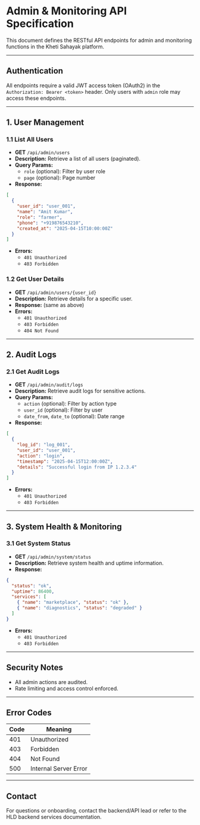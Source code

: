 # Admin & Monitoring API Specification

This document defines the RESTful API endpoints for admin and monitoring functions in the Kheti Sahayak platform.

---

## Authentication
All endpoints require a valid JWT access token (OAuth2) in the `Authorization: Bearer <token>` header. Only users with `admin` role may access these endpoints.

---

## 1. User Management

### 1.1 List All Users
- **GET** `/api/admin/users`
- **Description:** Retrieve a list of all users (paginated).
- **Query Params:**
  - `role` (optional): Filter by user role
  - `page` (optional): Page number
- **Response:**
```json
[
  {
    "user_id": "user_001",
    "name": "Amit Kumar",
    "role": "farmer",
    "phone": "+919876543210",
    "created_at": "2025-04-15T10:00:00Z"
  }
]
```
- **Errors:**
  - `401 Unauthorized`
  - `403 Forbidden`

### 1.2 Get User Details
- **GET** `/api/admin/users/{user_id}`
- **Description:** Retrieve details for a specific user.
- **Response:** (same as above)
- **Errors:**
  - `401 Unauthorized`
  - `403 Forbidden`
  - `404 Not Found`

---

## 2. Audit Logs

### 2.1 Get Audit Logs
- **GET** `/api/admin/audit/logs`
- **Description:** Retrieve audit logs for sensitive actions.
- **Query Params:**
  - `action` (optional): Filter by action type
  - `user_id` (optional): Filter by user
  - `date_from`, `date_to` (optional): Date range
- **Response:**
```json
[
  {
    "log_id": "log_001",
    "user_id": "user_001",
    "action": "login",
    "timestamp": "2025-04-15T12:00:00Z",
    "details": "Successful login from IP 1.2.3.4"
  }
]
```
- **Errors:**
  - `401 Unauthorized`
  - `403 Forbidden`

---

## 3. System Health & Monitoring

### 3.1 Get System Status
- **GET** `/api/admin/system/status`
- **Description:** Retrieve system health and uptime information.
- **Response:**
```json
{
  "status": "ok",
  "uptime": 86400,
  "services": [
    { "name": "marketplace", "status": "ok" },
    { "name": "diagnostics", "status": "degraded" }
  ]
}
```
- **Errors:**
  - `401 Unauthorized`
  - `403 Forbidden`

---

## Security Notes
- All admin actions are audited.
- Rate limiting and access control enforced.

---

## Error Codes
| Code | Meaning                |
|------|------------------------|
| 401  | Unauthorized           |
| 403  | Forbidden              |
| 404  | Not Found              |
| 500  | Internal Server Error  |

---

## Contact
For questions or onboarding, contact the backend/API lead or refer to the HLD backend services documentation.
